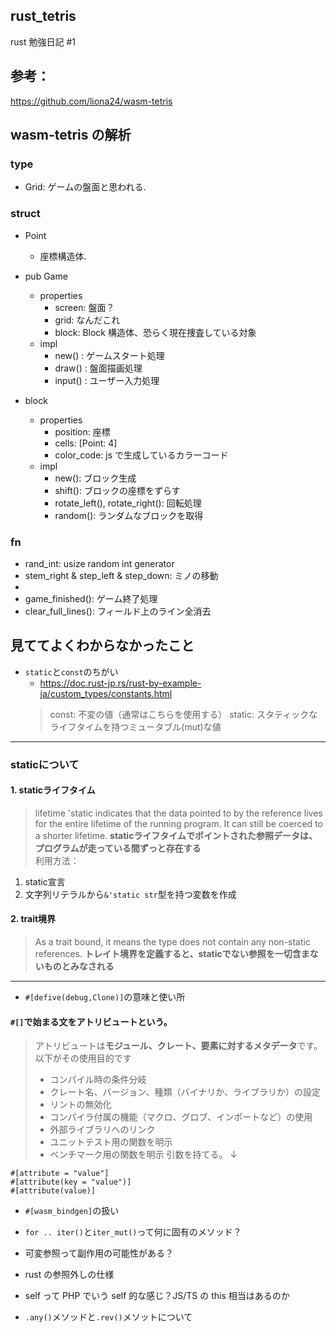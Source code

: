 ## rust_tetris

rust 勉強日記 #1

## 参考：

https://github.com/liona24/wasm-tetris

## wasm-tetris の解析

### type

- Grid: ゲームの盤面と思われる.

### struct

- Point

  - 座標構造体.

- pub Game

  - properties
    - screen: 盤面？
    - grid: なんだこれ
    - block: Block 構造体、恐らく現在捜査している対象
  - impl
    - new() : ゲームスタート処理
    - draw() : 盤面描画処理
    - input() : ユーザー入力処理

- block
  - properties
    - position: 座標
    - cells: [Point: 4]
    - color_code: js で生成しているカラーコード
  - impl
    - new(): ブロック生成
    - shift(): ブロックの座標をずらす
    - rotate_left(), rotate_right(): 回転処理
    - random(): ランダムなブロックを取得

### fn

- rand_int: usize random int generator
- stem_right & step_left & step_down: ミノの移動
-
- game_finished(): ゲーム終了処理
- clear_full_lines(): フィールド上のライン全消去

## 見ててよくわからなかったこと

- `static`と`const`のちがい
  - https://doc.rust-jp.rs/rust-by-example-ja/custom_types/constants.html
  > const: 不変の値（通常はこちらを使用する）
  > static: スタティックなライフタイムを持つミュータブル(mut)な値 
***
### staticについて
#### 1. staticライフタイム
  >  lifetime 'static indicates that the data pointed to by the reference lives for the entire lifetime of the running program. It can still be coerced to a shorter lifetime.
**staticライフタイムでポイントされた参照データは、プログラムが走っている間ずっと存在する**  
利用方法：
1. static宣言  
2. 文字列リテラルから`&'static str`型を持つ変数を作成  

#### 2. trait境界
  > As a trait bound, it means the type does not contain any non-static references.
**トレイト境界を定義すると、staticでない参照を一切含まないものとみなされる**
***

- `#[defive(debug,Clone)]`の意味と使い所
#### `#[]`で始まる文をアトリビュートという。
  > アトリビュートは**モジュール、クレート、要素に対するメタデータ**です。以下がその使用目的です
  > - コンパイル時の条件分岐
  > - クレート名、バージョン、種類（バイナリか、ライブラリか）の設定
  > - リントの無効化
  > - コンパイラ付属の機能（マクロ、グロブ、インポートなど）の使用
  > - 外部ライブラリへのリンク
  > - ユニットテスト用の関数を明示
  > - ベンチマーク用の関数を明示
引数を持てる。 ↓
```
#[attribute = "value"]
#[attribute(key = "value")]
#[attribute(value)]
```

- `#[wasm_bindgen]`の扱い

- `for .. iter()`と`iter_mut()`って何に固有のメソッド？
- 可変参照って副作用の可能性がある？
- rust の参照外しの仕様
- self って PHP でいう self 的な感じ？JS/TS の this 相当はあるのか
- `.any()`メソッドと`.rev()`メソットについて
